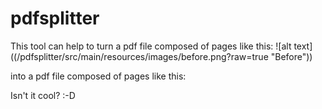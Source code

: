 # pdfsplitter

This tool can help to turn a pdf file composed of pages like this:
![alt text]((/pdfsplitter/src/main/resources/images/before.png?raw=true "Before"))

into a pdf file composed of pages like this:

Isn't it cool? :-D
